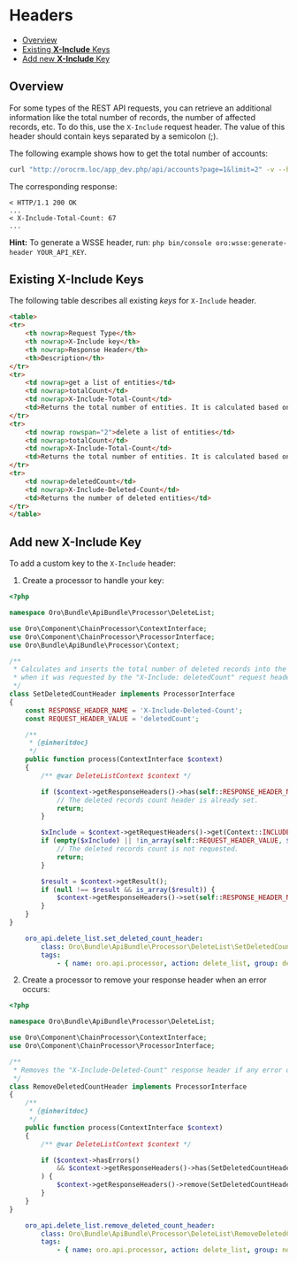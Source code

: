 # Headers

 - [Overview](#overview)
 - [Existing **X-Include** Keys](#existing-x-include-keys)
 - [Add new **X-Include** Key](#add-new-x-include-key)

## Overview

For some types of the REST API requests, you can retrieve an additional information like the total number of records, the number of affected records, etc. To do this, use the `X-Include` request header. The value of this header should contain keys separated by a semicolon (;).

The following example shows how to get the total number of accounts:

```bash
curl "http://orocrm.loc/app_dev.php/api/accounts?page=1&limit=2" -v --header "X-Include:totalCount" --header "X-WSSE:..."
```

The corresponding response:

```
< HTTP/1.1 200 OK
...
< X-Include-Total-Count: 67
...
```

**Hint:** To generate a WSSE header, run: `php bin/console oro:wsse:generate-header YOUR_API_KEY`.

## Existing X-Include Keys

The following table describes all existing *keys* for `X-Include` header.

```html
<table>
<tr>
    <th nowrap>Request Type</th>
    <th nowrap>X-Include key</th>
    <th nowrap>Response Header</th>
    <th>Description</th>
</tr>
<tr>
	<td nowrap>get a list of entities</td>
	<td nowrap>totalCount</td>
	<td nowrap>X-Include-Total-Count</td>
	<td>Returns the total number of entities. It is calculated based on input filters.</td>
</tr>
<tr>
	<td nowrap rowspan="2">delete a list of entities</td>
	<td nowrap>totalCount</td>
	<td nowrap>X-Include-Total-Count</td>
	<td>Returns the total number of entities. It is calculated based on input filters.</td>
</tr>
<tr>
	<td nowrap>deletedCount</td>
	<td nowrap>X-Include-Deleted-Count</td>
	<td>Returns the number of deleted entities</td>
</tr>
</table>
```

## Add new X-Include Key

To add a custom key to the `X-Include` header:

1. Create a processor to handle your key:

```php
<?php

namespace Oro\Bundle\ApiBundle\Processor\DeleteList;

use Oro\Component\ChainProcessor\ContextInterface;
use Oro\Component\ChainProcessor\ProcessorInterface;
use Oro\Bundle\ApiBundle\Processor\Context;

/**
 * Calculates and inserts the total number of deleted records into the "X-Include-Deleted-Count" response header
 * when it was requested by the "X-Include: deletedCount" request header.
 */
class SetDeletedCountHeader implements ProcessorInterface
{
    const RESPONSE_HEADER_NAME = 'X-Include-Deleted-Count';
    const REQUEST_HEADER_VALUE = 'deletedCount';

    /**
     * {@inheritdoc}
     */
    public function process(ContextInterface $context)
    {
        /** @var DeleteListContext $context */

        if ($context->getResponseHeaders()->has(self::RESPONSE_HEADER_NAME)) {
            // The deleted records count header is already set.
            return;
        }

        $xInclude = $context->getRequestHeaders()->get(Context::INCLUDE_HEADER);
        if (empty($xInclude) || !in_array(self::REQUEST_HEADER_VALUE, $xInclude, true)) {
            // The deleted records count is not requested.
            return;
        }

        $result = $context->getResult();
        if (null !== $result && is_array($result)) {
            $context->getResponseHeaders()->set(self::RESPONSE_HEADER_NAME, count($result));
        }
    }
}
```

```yaml
    oro_api.delete_list.set_deleted_count_header:
        class: Oro\Bundle\ApiBundle\Processor\DeleteList\SetDeletedCountHeader
        tags:
            - { name: oro.api.processor, action: delete_list, group: delete_data, priority: -10 }
```

2. Create a processor to remove your response header when an error occurs:

```php
<?php

namespace Oro\Bundle\ApiBundle\Processor\DeleteList;

use Oro\Component\ChainProcessor\ContextInterface;
use Oro\Component\ChainProcessor\ProcessorInterface;

/**
 * Removes the "X-Include-Deleted-Count" response header if any error occurs.
 */
class RemoveDeletedCountHeader implements ProcessorInterface
{
    /**
     * {@inheritdoc}
     */
    public function process(ContextInterface $context)
    {
        /** @var DeleteListContext $context */

        if ($context->hasErrors()
            && $context->getResponseHeaders()->has(SetDeletedCountHeader::RESPONSE_HEADER_NAME)
        ) {
            $context->getResponseHeaders()->remove(SetDeletedCountHeader::RESPONSE_HEADER_NAME);
        }
    }
}
```

```yaml
    oro_api.delete_list.remove_deleted_count_header:
        class: Oro\Bundle\ApiBundle\Processor\DeleteList\RemoveDeletedCountHeader
        tags:
            - { name: oro.api.processor, action: delete_list, group: normalize_result, priority: 100 }
```
